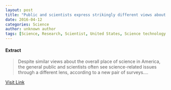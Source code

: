 ```yaml
---
layout: post
title: "Public and scientists express strikingly different views about science-related issues"
date: 2016-04-12
categories: Science
author: unknown author
tags: [Science, Research, Scientist, United States, Science technology engineering and mathematics, American Association for the Advancement of Science, Human, Education, Policy, Genetically modified food, Food, Air pollution, Health, Science and technology]
---
```





#### Extract
>Despite similar views about the overall place of science in America, the general public and scientists often see science-related issues through a different lens, according to a new pair of surveys....



[Visit Link](http://feeds.sciencedaily.com/~r/sciencedaily/~3/vXW8KCsNYjQ/150129143030.htm)


